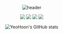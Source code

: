 <div align="center">


![header](https://capsule-render.vercel.app/api?type=waving&color=gradient&height=300&section=header&text=HelloSwift👋&fontSize=70)

<div align="center">
    <p>
    <img src="https://img.shields.io/badge/Apple-000000?style=flat-square&logo=Apple&logoColor=white"/>
    <img src="https://img.shields.io/badge/Xcode-147EFB?style=flat-square&logo=Xcode&logoColor=white"/>
    <img src="https://img.shields.io/badge/SwiftUI-F05138?style=flat-square&logo=swift&logoColor=white"/>
    <img src="https://img.shields.io/badge/UIKit-F05138?style=flat-square&logo=swift&logoColor=white"/>
    </p>

![YeoHoon's GitHub stats](https://github-readme-stats.vercel.app/api?username=jangyeohoon&show_icons=true&theme=ambient_gradient)

</div>
